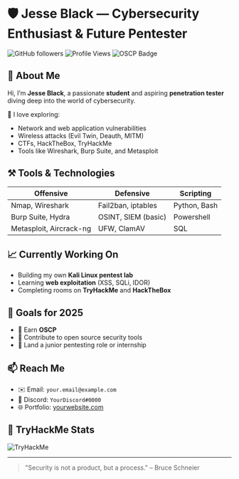 # 🛡️ Jesse Black — Cybersecurity Enthusiast & Future Pentester

![GitHub followers](https://img.shields.io/github/followers/yourusername?style=social)
![Profile Views](https://komarev.com/ghpvc/?username=yourusername&color=blue)
![OSCP Badge](https://img.shields.io/badge/OSCP-In_Progress-orange)

## 👋 About Me

Hi, I’m **Jesse Black**, a passionate **student** and aspiring **penetration tester** diving deep into the world of cybersecurity.

🔐 I love exploring:
- Network and web application vulnerabilities  
- Wireless attacks (Evil Twin, Deauth, MITM)  
- CTFs, HackTheBox, TryHackMe  
- Tools like Wireshark, Burp Suite, and Metasploit  

## ⚒️ Tools & Technologies

| Offensive | Defensive | Scripting |
|----------|------------|-----------|
| Nmap, Wireshark | Fail2ban, iptables | Python, Bash |
| Burp Suite, Hydra | OSINT, SIEM (basic) | Powershell |
| Metasploit, Aircrack-ng | UFW, ClamAV | SQL |

## 📈 Currently Working On
- Building my own **Kali Linux pentest lab**
- Learning **web exploitation** (XSS, SQLi, IDOR)
- Completing rooms on **TryHackMe** and **HackTheBox**

## 🧠 Goals for 2025
- 🏅 Earn **OSCP**
- 🧰 Contribute to open source security tools
- 💼 Land a junior pentesting role or internship

## 📫 Reach Me
- ✉️ Email: `your.email@example.com`
- 💬 Discord: `YourDiscord#0000`
- 🌐 Portfolio: [yourwebsite.com](https://yourwebsite.com)

## 🎯 TryHackMe Stats

![TryHackMe](https://tryhackme-badges.s3.amazonaws.com/yourTHMusername.png)

---

> "Security is not a product, but a process." – Bruce Schneier
